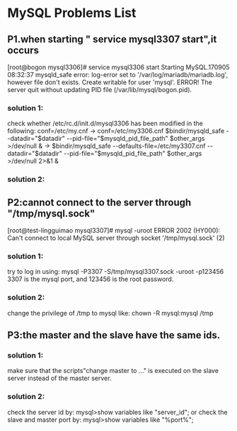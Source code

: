 
# MySQL Problems  List

## P1.when starting " service mysql3307 start",it occurs   
[root@bogon mysql3306]# service mysql3306 start
Starting MySQL.170905 08:32:37 mysqld_safe error: log-error set to '/var/log/mariadb/mariadb.log', however file don't exists. Create writable for user 'mysql'.
 ERROR! The server quit without updating PID file (/var/lib/mysql/bogon.pid).

### solution 1:    
check whether /etc/rc.d/init.d/mysql3306 has been modified in the following:
conf=/etc/my.cnf  ->  conf=/etc/my3306.cnf
$bindir/mysqld_safe --datadir="$datadir" --pid-file="$mysqld_pid_file_path" $other_args >/dev/null &
->
$bindir/mysqld_safe --defaults-file=/etc/my3307.cnf --datadir="$datadir" --pid-file="$mysqld_pid_file_path" $other_args >/dev/null 2>&1 &

### solution 2:   





##  P2:cannot connect to the server through "/tmp/mysql.sock"     
[root@test-lingguimao mysql3307]# mysql -uroot
ERROR 2002 (HY000): Can't connect to local MySQL server through socket '/tmp/mysql.sock' (2)

### solution 1:    
try to log in using: mysql -P3307 -S/tmp/mysql3307.sock -uroot -p123456
3307 is the mysql port, and 123456 is the root password.

### solution 2:    
change the privilege of /tmp to mysql like: chown -R mysql:mysql /tmp


## P3:the master and the slave have the same ids.
### solution 1:     
make sure that the scripts"change master to ..." is executed on the slave server instead of the master server.

### solution 2:
check the server id by:
mysql>show variables like "server_id";
or check the slave and master port by:
mysql>show variables like "%port%";